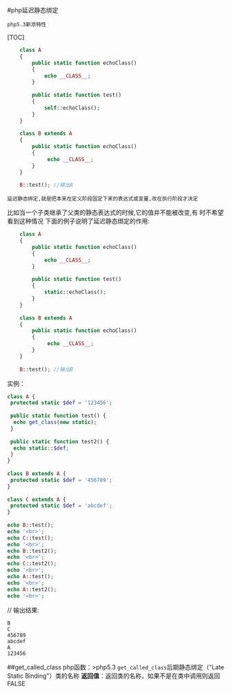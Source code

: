 #php延迟静态绑定

    php5.3新添特性

[TOC]

```php
    class A  
    {  
        public static function echoClass()  
        {  
            echo __CLASS__;  
        }  
      
        public static function test()  
        {  
            self::echoClass();        
        }  
    }  
      
    class B extends A  
    {        
        public static function echoClass()  
        {  
             echo __CLASS__;  
        }  
    }  
      
    B::test(); //输出A  
```

    延迟静态绑定,就是把本来在定义阶段固定下来的表达式或变量,改在执行阶段才决定
比如当一个子类继承了父类的静态表达式的时候,它的值并不能被改变,有
时不希望看到这种情况
下面的例子说明了延迟静态绑定的作用:

```php
    class A  
    {  
        public static function echoClass()  
        {  
            echo __CLASS__;  
        }  
      
        public static function test()  
        {  
            static::echoClass();        
        }  
    }  
      
    class B extends A  
    {        
        public static function echoClass()  
        {  
             echo __CLASS__;  
        }  
    }  
      
    B::test(); //输出B  
```

实例：
```php
class A {
 protected static $def = '123456';
 
 public static function test() {
  echo get_class(new static);
 }
 
 public static function test2() {
  echo static::$def;
 }
}
 
class B extends A {
 protected static $def = '456789';
}
 
class C extends A {
 protected static $def = 'abcdef';
}
 
echo B::test();
echo '<br>';
echo C::test();
echo '<br>';
echo B::test2();
echo '<br>';
echo C::test2();
echo '<br>';
echo A::test();
echo '<br>';
echo A::test2();
echo '<br>';

```

// 输出结果:

    B
    C
    456789
    abcdef
    A
    123456

##get_called_class
php函数：>php5.3
`get_called_class`后期静态绑定（"Late Static Binding"）类的名称
**返回值**：返回类的名称，如果不是在类中调用则返回 FALSE 


